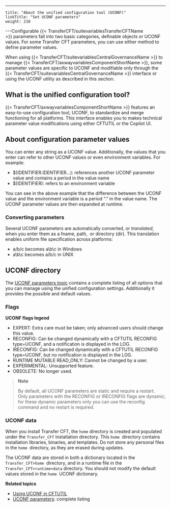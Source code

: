 ---
    title: "About the unified configuration tool (UCONF)"
    linkTitle: "Set UCONF parameters"
    weight: 210
---Configurable {{< TransferCFT/suitevariablesTransferCFTName  >}} parameters fall into two basic categories, definable objects or UCONF values. For some Transfer CFT parameters, you can use either method to define parameter values.

When using {{< TransferCFT/suitevariablesCentralGovernanceName  >}} to manage {{< TransferCFT/axwayvariablesComponentShortName  >}}, some parameter values are specific to UCONF and modifiable only through the {{< TransferCFT/suitevariablesCentralGovernanceName  >}} interface or using the UCONF utility as described in this section.

## What is the unified configuration tool?

{{< TransferCFT/axwayvariablesComponentShortName  >}} features
an easy-to-use configuration tool, UCONF, to standardize and merge functioning for all platforms. This interface enables you to
makes technical parameter value modifications using either CFTUTIL or
the Copilot UI.

## About configuration parameter values

You can enter any string as a UCONF value. Additionally, the values that
you enter can refer to other UCONF values or even environment variables.
For example:

- $(IDENTIFIER.IDENTIFIER...):
    references another UCONF parameter value and contains a period
    in the value name
- $(IDENTIFIER):
    refers to an environment variable

You can see in the above example that the difference between the UCONF value and the environment
variable is a period “.” in the value name. The UCONF parameter values are then expanded at runtime.

### Converting parameters

Several UCONF parameters are automatically converted, or *translated*, when you enter them
as a fname, path,  or
directory (dir). This translation enables uniform file specification across
platforms:

- a/b/c becomes a\\b\\c
    in Windows
- a\\b\\c becomes a/b/c
    in UNIX

## UCONF directory

The [UCONF parameters topic](uconf_directory) contains a complete listing of all options that you can manage using the unified configuration settings. Additionally it provides the possible and default values.

### Flags

**UCONF flags legend**

- EXPERT: Extra care must be taken; only advanced users should change this value.
- RECONFIG: Can be changed dynamically with a CFTUTIL RECONFIG type=UCONF, and a notification is displayed in the LOG.
- IRECONFIG: Can be changed dynamically with a CFTUTIL RECONFIG type=UCONF, but no notification is displayed in the LOG.
- RUNTIME MUTABLE READ_ONLY: Cannot be changed by a user.
- EXPERIMENTAL: Unsupported feature.
- OBSOLETE: No longer used.

> **Note**
>
> By default, all UCONF parameters are static and require a restart. Only parameters with the RECONFIG or IRECONFIG flags are dynamic; for these dynamic parameters only you can use the reconfig command and no restart is required.

### UCONF data

When you install Transfer CFT, the `home` directory is created and populated under the `Transfer_CFT` installation directory. This `home `directory contains installation libraries, binaries, and templates. Do not store any personal files in the `home `directory, as they are erased during updates.

The UCONF data are stored in both a dictionary located in the `Transfer_CFT>home `directory, and in a runtime file in the` Transfer_CFT>runtime>data` directory. You should not modify the default values stored in the `home `UCONF dictionary.

****Related topics****

- [Using UCONF in CFTUTIL](uconf_w_cftutil)
- [UCONF parameters](uconf_directory): complete listing
